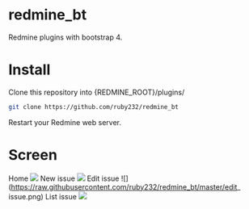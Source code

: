 # redmine_bt
Redmine plugins with bootstrap 4.

# Install

Clone this repository into {REDMINE_ROOT}/plugins/
```sh
git clone https://github.com/ruby232/redmine_bt
```

Restart your Redmine web server.

# Screen
Home
![](https://raw.githubusercontent.com/ruby232/redmine_bt/master/home.png)
New issue
![](https://raw.githubusercontent.com/ruby232/redmine_bt/master/new_issue.png)
Edit issue
![](https://raw.githubusercontent.com/ruby232/redmine_bt/master/edit_ issue.png)
List issue
![](https://raw.githubusercontent.com/ruby232/redmine_bt/master/list_issue.png)